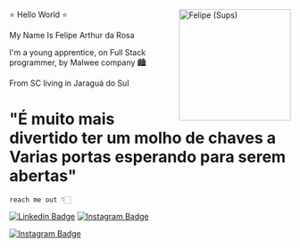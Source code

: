 <img src="https://media.discordapp.net/attachments/938812383810453555/1019641839030120580/68747470733a2f2f63646e2e646973636f72646170702e636f6d2f6174746163686d656e74732f3933383831323338333831303435333535352f3935343037393738343837333338363038342f4c6f676f477275706f4d616c7765655f6d617263612e706e6.png?width=513&height=513" min-width="200px" max-width="200px" width="200px" align="right" alt="Felipe (Sups)">
         ⭐ Hello World ⭐

 My Name Is Felipe Arthur da Rosa
 
 I'm a young apprentice, on Full Stack programmer, by Malwee company 🏙

 From SC living in Jaraguá do Sul
 
 # "É muito mais divertido ter um molho de chaves a Varias portas esperando para serem abertas"
 
         
 
    reach me out 👇🏻
  
[![Linkedin Badge](https://img.shields.io/badge/LinkedIn-0077B5?style=for-the-badge&logo=linkedin&logoColor=white&link=https:https://www.linkedin.com/in/felipe-arthur-da-rosa-2994b7231/)](https://www.linkedin.com/in/felipe-arthur-da-rosa-2994b7231/)
[![Instagram Badge](https://img.shields.io/badge/Instagram-E4405F?style=for-the-badge&logo=instagram&logoColor=white&link=https://https://www.instagram.com/felipe_sups/)](https://www.instagram.com/felipe_sups/)

[![Instagram Badge](https://img.shields.io/badge/bio.link-000000%7D?style=for-the-badge&logo=biolink&logoColor=white&link=https://https://www.instagram.com/felipe_sups/)](https://www.instagram.com/felipe_sups/)
